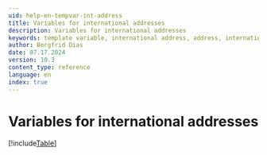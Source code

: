 ```yaml
---
uid: help-en-tempvar-int-address
title: Variables for international addresses
description: Variables for international addresses
keywords: template variable, international address, address, internationalization, fad
author: Bergfrid Dias
date: 07.17.2024
version: 10.3
content_type: reference
language: en
index: true
---
```


# Variables for international addresses

[!include[Table](../../../../../common/includes/variable/table-fad.md)]
